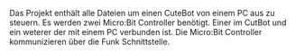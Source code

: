 Das Projekt enthält alle Dateien um einen CuteBot von einem PC aus zu steuern.
Es werden zwei Micro:Bit Controller benötigt.
Einer im CutBot und ein weterer der mit einem PC verbunden ist.
Die Micro:Bit Controller kommunizieren über die Funk Schnittstelle.
